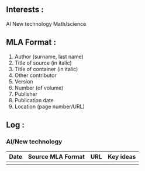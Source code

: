 ## Interests : 
AI
New technology
Math/science

## MLA Format :
1. Author (surname, last name)
2. Title of source (in italic)
3. Title of container (in italic)
4. Other contributor
5. Version
6. Number (of volume)
7. Publisher
8. Publication date
9. Location (page number/URL)
## Log :

### AI/New technology

| Date | Source MLA Format | URL | Key ideas |
| ---- | ----------------- | --- | --------- |
|      |                   |     |           |
